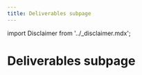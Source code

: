 ```yaml
---
title: Deliverables subpage
---
```


import Disclaimer from '../\_disclaimer.mdx';

<Disclaimer />

# Deliverables subpage

